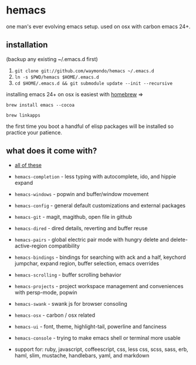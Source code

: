 # hemacs

one man's ever evolving emacs setup. used on osx with carbon emacs 24+.

## installation

(backup any existing ~/.emacs.d first)

1. `git clone git://github.com/waymondo/hemacs ~/.emacs.d`
2. `ln -s $PWD/hemacs $HOME/.emacs.d`
3. `cd $HOME/.emacs.d && git submodule update --init --recursive`

installing emacs 24+ on osx is easiest with [homebrew](http://mxcl.github.com/homebrew) =>

`brew install emacs --cocoa`

`brew linkapps`

the first time you boot a handful of elisp packages will be installed so practice your patience.

## what does it come with?

* [all of these](https://github.com/waymondo/hemacs/tree/master/vendor)

* `hemacs-completion` - less typing with autocomplete, ido, and hippie expand

* `hemacs-windows` - popwin and buffer/window movement

* `hemacs-config`  - general default customizations and external packages

* `hemacs-git` - magit, magithub, open file in github

* `hemacs-dired` - dired details, reverting and buffer reuse

* `hemacs-pairs` - global electric pair mode with hungry delete and delete-active-region compatibility

* `hemacs-bindings` - bindings for searching with ack and a half, keychord jumpchar, expand region, buffer selection, emacs overrides

* `hemacs-scrolling` - buffer scrolling behavior

* `hemacs-projects` - project workspace management and conveniences with persp-mode, popwin

* `hemacs-swank` - swank js for browser consoling

* `hemacs-osx` - carbon / osx related

* `hemacs-ui` - font, theme, highlight-tail, powerline and fanciness

* `hemacs-console` - trying to make emacs shell or terminal more usable

* support for: ruby, javascript, coffeescript, css, less css, scss, sass, erb, haml, slim, mustache, handlebars, yaml, and markdown
